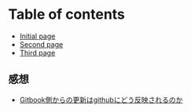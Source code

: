 # Table of contents

* [Initial page](README.md)
* [Second page](second.md)
* [Third page](third.md)

## 感想

* [Gitbook側からの更新はgithubにどう反映されるのか](jurisdiction/gitbookkaranohagithubnidousarerunoka.md)

